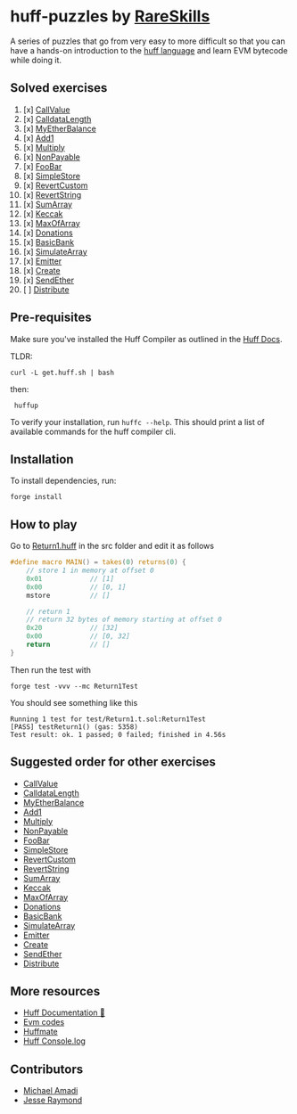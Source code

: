 # huff-puzzles by [RareSkills](https://www.rareskills.io)

A series of puzzles that go from very easy to more difficult so that you can have a hands-on introduction to the [huff language](https://huff.sh) and learn EVM bytecode while doing it.

## Solved exercises

1) [x] [CallValue](./huff-puzzles/blob/main/src/CallValue.huff)
2) [x] [CalldataLength](./huff-puzzles/blob/main/src/CalldataLength.length)
3) [x] [MyEtherBalance](./huff-puzzles/blob/main/src/MyEtherBalance.length)
4) [x] [Add1](./huff-puzzles/blob/main/src/Add1.huff)
5) [x] [Multiply](./huff-puzzles/blob/main/src/Multiply.huff)
6) [x] [NonPayable](./huff-puzzles/blob/main/src/NonPayable.huff)
7) [x] [FooBar](./huff-puzzles/blob/main/src/FooBar.huff)
8) [x] [SimpleStore](./huff-puzzles/blob/main/src/SimpleStore.huff)
9) [x] [RevertCustom](./huff-puzzles/blob/main/src/RevertCustom.huff)
10) [x] [RevertString](./huff-puzzles/blob/main/src/RevertString.huff)
11) [x] [SumArray](./huff-puzzles/blob/main/src/SumArray.huff)
12) [x] [Keccak](./huff-puzzles/blob/main/src/Keccak.huff)
13) [x] [MaxOfArray](./huff-puzzles/blob/main/src/MaxOfArray.huff)
14) [x] [Donations](./huff-puzzles/blob/main/src/Donations.huff)
15) [x] [BasicBank](./huff-puzzles/blob/main/src/BasicBank.huff)
16) [x] [SimulateArray](./huff-puzzles/blob/main/src/SimulateArray.huff)
17) [x] [Emitter](./huff-puzzles/blob/main/src/Emitter.huff)
18) [x] [Create](./huff-puzzles/blob/main/src/Create.huff)
19) [x] [SendEther](./huff-puzzles/blob/main/src/SendEther.huff)
20) [ ] [Distribute](./huff-puzzles/blob/main/src/Distributor.huff)


## Pre-requisites

Make sure you've installed the Huff Compiler as outlined in the [Huff Docs](https://docs.huff.sh/get-started/installing/#installing-huff).

TLDR:

    curl -L get.huff.sh | bash

then:

     huffup

To verify your installation, run `huffc --help`. This should print a list of available commands for the huff compiler cli.

## Installation

To install dependencies, run:

    forge install

## How to play

Go to [Return1.huff](https://github.com/rareskills/huff-puzzles/blob/main/src/Return1.huff) in the src folder and edit it as follows

```c
#define macro MAIN() = takes(0) returns(0) {
    // store 1 in memory at offset 0
    0x01            // [1]
    0x00            // [0, 1]
    mstore          // []

    // return 1
    // return 32 bytes of memory starting at offset 0
    0x20            // [32]
    0x00            // [0, 32]
    return          // []
}
```

Then run the test with

    forge test -vvv --mc Return1Test

You should see something like this

    Running 1 test for test/Return1.t.sol:Return1Test
    [PASS] testReturn1() (gas: 5358)
    Test result: ok. 1 passed; 0 failed; finished in 4.56s

## Suggested order for other exercises

- [CallValue](https://github.com/rareskills/huff-puzzles/blob/main/src/CallValue.huff)
- [CalldataLength](https://github.com/rareskills/huff-puzzles/blob/main/src/CalldataLength.length)
- [MyEtherBalance](https://github.com/rareskills/huff-puzzles/blob/main/src/MyEtherBalance.length)
- [Add1](https://github.com/rareskills/huff-puzzles/blob/main/src/Add1.huff)
- [Multiply](https://github.com/rareskills/huff-puzzles/blob/main/src/Multiply.huff)
- [NonPayable](https://github.com/rareskills/huff-puzzles/blob/main/src/NonPayable.huff)
- [FooBar](https://github.com/rareskills/huff-puzzles/blob/main/src/FooBar.huff)
- [SimpleStore](https://github.com/rareskills/huff-puzzles/blob/main/src/SimpleStore.huff)
- [RevertCustom](https://github.com/rareskills/huff-puzzles/blob/main/src/RevertCustom.huff)
- [RevertString](https://github.com/rareskills/huff-puzzles/blob/main/src/RevertString.huff)
- [SumArray](https://github.com/rareskills/huff-puzzles/blob/main/src/SumArray.huff)
- [Keccak](https://github.com/rareskills/huff-puzzles/blob/main/src/Keccak.huff)
- [MaxOfArray](https://github.com/rareskills/huff-puzzles/blob/main/src/MaxOfArray.huff)
- [Donations](https://github.com/rareskills/huff-puzzles/blob/main/src/Donations.huff)
- [BasicBank](https://github.com/rareskills/huff-puzzles/blob/main/src/BasicBank.huff)
- [SimulateArray](https://github.com/rareskills/huff-puzzles/blob/main/src/SimulateArray.huff)
- [Emitter](https://github.com/rareskills/huff-puzzles/blob/main/src/Emitter.huff)
- [Create](https://github.com/rareskills/huff-puzzles/blob/main/src/Create.huff)
- [SendEther](https://github.com/rareskills/huff-puzzles/blob/main/src/SendEther.huff)
- [Distribute](https://github.com/rareskills/huff-puzzles/blob/main/src/Distribute.huff)

## More resources

- [Huff Documentation 🐴](https://docs.huff.sh/)
- [Evm codes](https://evm.codes)
- [Huffmate](https://github.com/pentagon-xyz/huffmate)
- [Huff Console.log](https://github.com/AmadiMichael/Huff-Console)

## Contributors

- [Michael Amadi](https://github.com/AmadiMichael)
- [Jesse Raymond](https://github.com/jesserc)
